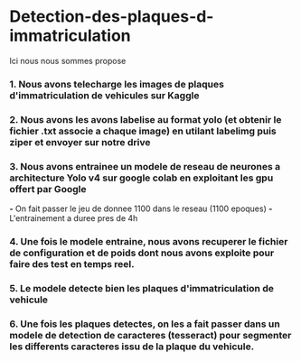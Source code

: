 # Detection-des-plaques-d-immatriculation

Ici nous nous sommes propose

### 1. Nous avons telecharge les images de plaques d'immatriculation de vehicules sur Kaggle

### 2. Nous avons les avons labelise au format yolo (et obtenir le fichier .txt associe a chaque image) en utilant labelimg puis ziper et envoyer sur notre drive

### 3. Nous avons entrainee un modele de reseau de neurones a architecture Yolo v4 sur google colab en exploitant les gpu offert par Google 
 **-** On fait passer le jeu de donnee 1100 dans le reseau (1100 epoques)
 **-** L'entrainement a duree pres de 4h

### 4. Une fois le modele entraine, nous avons recuperer le fichier de configuration et de poids dont nous avons exploite pour faire des test en temps reel.

### 5. Le modele detecte bien les plaques d'immatriculation de vehicule

### 6. Une fois les plaques detectes, on les a fait passer dans un modele de detection de caracteres (tesseract) pour segmenter les differents caracteres issu de la plaque du vehicule.
